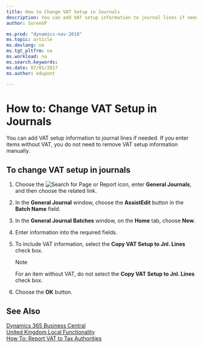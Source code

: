 ```yaml
---
title: How to Change VAT Setup in Journals
description: You can add VAT setup information to journal lines if needed. If you enter items without VAT, you do not need to remove VAT setup information manually.
author: SorenGP

ms.prod: "dynamics-nav-2018"
ms.topic: article
ms.devlang: na
ms.tgt_pltfrm: na
ms.workload: na
ms.search.keywords:
ms.date: 07/01/2017
ms.author: edupont

---
```

# How to: Change VAT Setup in Journals
You can add VAT setup information to journal lines if needed. If you enter items without VAT, you do not need to remove VAT setup information manually.  

## To change VAT setup in journals  

1.  Choose the ![Search for Page or Report](../../media/ui-search/search_small.png "Search for Page or Report icon") icon, enter **General Journals**, and then choose the related link.  
2.  In the **General Journal** window, choose the **AssistEdit** button in the **Batch Name** field.  
3.  In the **General Journal Batches** window, on the **Home** tab, choose **New**.  
4.  Enter information into the required fields.  
5.  To include VAT information, select the **Copy VAT Setup to Jnl. Lines** check box.  

    > [!NOTE]  
    >  For an item without VAT, do not select the **Copy VAT Setup to Jnl. Lines** check box.  

6.  Choose the **OK** button.  

## See Also
[Dynamics 365 Business Central](/dynamics365/business-central/)  
[United Kingdom Local Functionality](united-kingdom-local-functionality.md)   
[How To: Report VAT to Tax Authorities](../../finance-how-report-vat.md)
